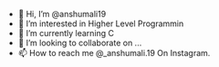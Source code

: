 - 👋 Hi, I’m @anshumali19
- 👀 I’m interested in Higher Level Programmin
- 🌱 I’m currently learning C 
- 💞️ I’m looking to collaborate on ...
- 📫 How to reach me @_anshumali.19 On Instagram.

<!---
anshumali19/anshumali19 is a ✨ special ✨ repository because its `README.md` (this file) appears on your GitHub profile.
You can click the Preview link to take a look at your changes.
--->
